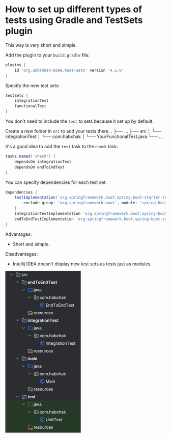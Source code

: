 # How to set up different types of tests using Gradle and TestSets plugin

This way is very short and simple.

Add the plugin to your `build.gradle` file:

```groovy
plugins {
    id 'org.unbroken-dome.test-sets' version '4.1.0'
}
```

Specify the new test sets:

```groovy
testSets {
    integrationTest
    functionalTest
}
```

You don't need to include the `test` to sets because it set up by default.

Create a new folder in `src` to add your tests there.
    .
    ├── ...
    ├── src
    │   └── integrationTest
    │       └── com.habchak
    │           └── YourFunctionalTest.java
    └── ...

It's a good idea to add the `test` task to the `check` task:

```groovy
tasks.named('check') {
    dependsOn integrationTest
    dependsOn endToEndTest
}
```

You can specify dependencies for each test set:

```groovy
dependencies {
    testImplementation('org.springframework.boot:spring-boot-starter-test') {
        exclude group: 'org.springframework.boot', module: 'spring-boot-test' //exclude from unit tests
    }
    integrationTestImplementation 'org.springframework.boot:spring-boot-starter-test'
    endToEndTestImplementation 'org.springframework.boot:spring-boot-starter-test'
}
```

Advantages:
- Short and simple.

Disadvantages:
- Intellij IDEA doesn't display new test sets as tests just as modules.

![img.png](img.png)